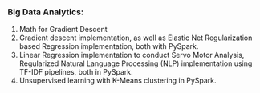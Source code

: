 ### Big Data Analytics:
1. Math for Gradient Descent
2. Gradient descent implementation, as well as Elastic Net Regularization based Regression implementation, both with PySpark.
3. Linear Regression implementation to conduct Servo Motor Analysis, Regularized Natural Language Processing (NLP) implementation using TF-IDF pipelines, both in PySpark. 
4. Unsupervised learning with K-Means clustering in PySpark.
